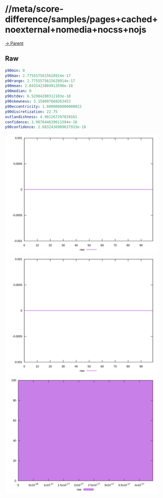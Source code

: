 
# //meta/score-difference/samples/pages+cached+noexternal+nomedia+nocss+nojs

[→ Parent](../..)


## Raw


```yaml
p90min: 0
p90max: 2.7755575615628914e-17
p90range: 2.7755575615628914e-17
p90mean: 2.0435423804913596e-18
p90median: 0
p90stdev: 6.52984280312103e-18
p90skewness: 3.158097668263453
p90eccentricity: 1.0000000000000022
p90discretization: 22.75
outlandishness: 4.901267297839161
confidence: 3.987644639611594e-18
p90confidence: 2.6832436909637933e-18

```

![PLOT: raw-values](./raw/values.svg)![PLOT: raw-sorted](./raw/sorted.svg)![PLOT: raw-histogram](./raw/histogram.svg)